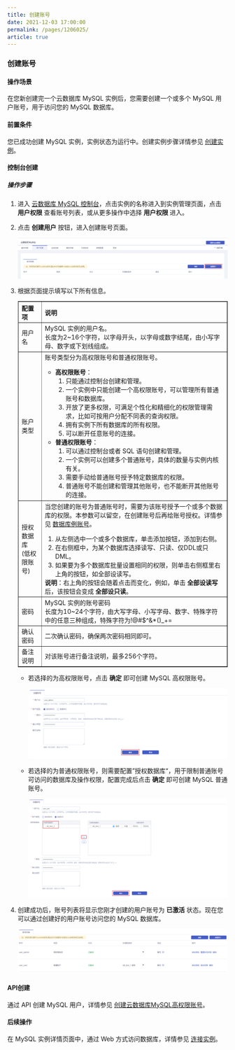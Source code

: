 ```yaml
---
title: 创建账号
date: 2021-12-03 17:00:00
permalink: /pages/1206025/
article: true
---
```


### 创建账号

#### 操作场景

在您新创建完一个云数据库 MySQL 实例后，您需要创建一个或多个 MySQL 用户账号，用于访问您的 MySQL 数据库。

#### 前置条件

您已成功创建 MySQL 实例，实例状态为运行中。创建实例步骤详情参见 [创建实例](./../../04.操作指南/02.管理实例/00.创建实例.md)。

#### 控制台创建

##### 操作步骤

1. 进入 [云数据库 MySQL 控制台](https://console.capitalonline.net/dbinstances)，点击实例的名称进入到实例管理页面，点击 **用户权限** 查看账号列表，或从更多操作中选择 **用户权限** 进入。

2. 点击 **创建用户** 按钮，进入创建账号页面。

   ![创建用户-用户权限](./../../pic/usr_create.png)

3. 根据页面提示填写以下所有信息。

   <table width="95%" border="1" cellpadding="2" cellspacing="1">
   	<thead>
           <tr>
               <th align="left" width="10%">配置项</th>
               <th align="left" width="80%">说明</th>
           </tr>
   	</thead>
       <tbody>
           <tr>
               <td>用户名</td>
               <td>MySQL 实例的用户名。</br>
           	长度为2~16个字符，以字母开头，以字母或数字结尾，由小写字母、数字或下划线组成。</td>
           </tr>
   		<tr>
               <td>账户类型</td>
               <td>账号类型分为高权限账号和普通权限账号。
                   <ul>
                       <li><b>高权限账号</b>：
                       	<ol>
                               <li>只能通过控制台创建和管理。</li>
                               <li>一个实例中只能创建一个高权限账号，可以管理所有普通账号和数据库。</li>
                               <li>开放了更多权限，可满足个性化和精细化的权限管理需求，比如可按用户分配不同表的查询权限。</li>
                               <li>拥有实例下所有数据库的所有权限。</li>
                               <li>可以断开任意账号的连接。</li>
                           </ol>
                       </li>
                       <li><b>普通权限账号</b>：
                       	<ol>
                               <li>可以通过控制台或者 SQL 语句创建和管理。</li>
                               <li>一个实例可以创建多个普通账号，具体的数量与实例内核有关。</li>
                               <li>需要手动给普通账号授予特定数据库的权限。</li>
                               <li>普通账号不能创建和管理其他账号，也不能断开其他账号的连接。</li>
                           </ol>
                       </li>
                   </ul>
               </td>
           </tr>
   		<tr>
               <td>授权数据库</br>(低权限账号)</td>
   			<td>当您创建的账号为普通账号时，需要为该账号授予一个或多个数据库的权限。本参数可以留空，在创建账号后再给账号授权。详情参见 <a href="./../../02.产品简介/05.产品实例/01.数据库账号权限.md">数据库例账号</a>。
   				<ol>
                       <li>从左侧选中一个或多个数据库，单击添加按钮，添加到右侧。</li>
                       <li>在右侧框中，为某个数据库选择读写、只读、仅DDL或只DML。</li>
                       <li>如果要为多个数据库批量设置相同的权限，则单击右侧框里右上角的按钮，如全部设读写。</li>
                   </ol>
                   <b>说明</b>：右上角的按钮会随着点击而变化，例如，单击 <b>全部设读写</b> 后，该按钮会变成 <b>全部设只读</b>。
   			</td>
   		</tr>
   		<tr>
   			<td>密码</td>
               <td>MySQL 实例的账号密码</br>长度为10~24个字符，由大写字母、小写字母、数字、特殊字符中的任意三种组成，特殊字符为!@#$^&*()_+=</td>
   		</tr>
   		<tr>
   			<td>确认密码</td>
               <td>二次确认密码，确保两次密码相同即可。</td>
   		</tr>
   		<tr>
   			<td>备注说明</td>
               <td>对该账号进行备注说明，最多256个字符。</td>
   		</tr>
   	</tbody>
   </table>


   + 若选择的为高权限账号，点击 **确定** 即可创建 MySQL 高权限账号。

     ![创建用户-高权限](./../../pic/usr_high.png)

   + 若选择的为普通权限账号，则需要配置”授权数据库“，用于限制普通账号可访问的数据库及操作权限，配置完成后点击 **确定** 即可创建 MySQL 普通账号。

     ![创建用户-普通权限](./../../pic/usr_low.png)

4. 创建成功后，账号列表将显示您刚才创建的用户账号为 **已激活** 状态。现在您可以通过创建好的用户账号访问您的 MySQL 数据库。

   ![创建用户-用户列表](./../../pic/usr_sucess.png)

#### API创建

通过 API 创建 MySQL 用户，详情参见 [创建云数据库MySQL高权限账号](./../../08.API文档/03.账号相关接口/00.创建云数据库MySQL高权限账号.md)。

#### 后续操作

在 MySQL 实例详情页面中，通过 Web 方式访问数据库，详情参见 [连接实例](./../../04.操作指南/02.管理实例/01.连接实例.md)。
